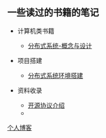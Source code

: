 ## 一些读过的书籍的笔记

* 计算机类书籍
  * [分布式系统-概念与设计](https://github.com/atan135/book-notes/blob/master/%E5%88%86%E5%B8%83%E5%BC%8F%E7%B3%BB%E7%BB%9F-%E6%A6%82%E5%BF%B5%E4%B8%8E%E8%AE%BE%E8%AE%A1/%E7%9B%AE%E5%BD%95.md)
* 项目搭建

  * [分布式系统环境搭建](https://github.com/atan135/book-notes/tree/master/%E9%A1%B9%E7%9B%AE/%E8%99%9A%E6%8B%9F%E6%9C%BA%E9%9B%86%E7%BE%A4%E6%90%AD%E5%BB%BA)

* 资料收录
  * [开源协议介绍](https://github.com/atan135/book-notes/blob/master/%E8%B5%84%E6%96%99%E6%94%B6%E5%BD%95/%E5%BC%80%E6%BA%90%E5%8D%8F%E8%AE%AE%E4%BB%8B%E7%BB%8D.md)
  * 























[个人博客](https://zergzerg.cn/wordpress/)


